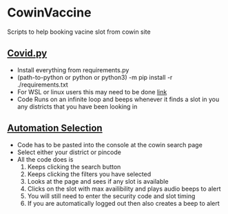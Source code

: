 # CowinVaccine

Scripts to help booking vacine slot from cowin site

## [Covid.py](https://github.com/yadurajgupta/CowinVaccine/blob/main/covid.py)

- Install everything from requirements.py
- (path-to-python or python or python3) -m pip install -r ./requirements.txt
- For WSL or linux users this may need to be done [link](https://github.com/greghesp/assistant-relay/issues/49#issuecomment-482837721)
- Code Runs on an infinite loop and beeps whenever it finds a slot in you any districts that you have been looking in

## [Automation Selection](https://github.com/yadurajgupta/CowinVaccine/blob/main/automating_select.js)

- Code has to be pasted into the console at the cowin search page
- Select either your district or pincode
- All the code does is
  1. Keeps clicking the search button
  2. Keeps clicking the filters you have selected
  3. Looks at the page and sees if any slot is available
  4. Clicks on the slot with max availibility and plays audio beeps to alert
  5. You will still need to enter the security code and slot timing
  6. If you are automatically logged out then also creates a beep to alert
